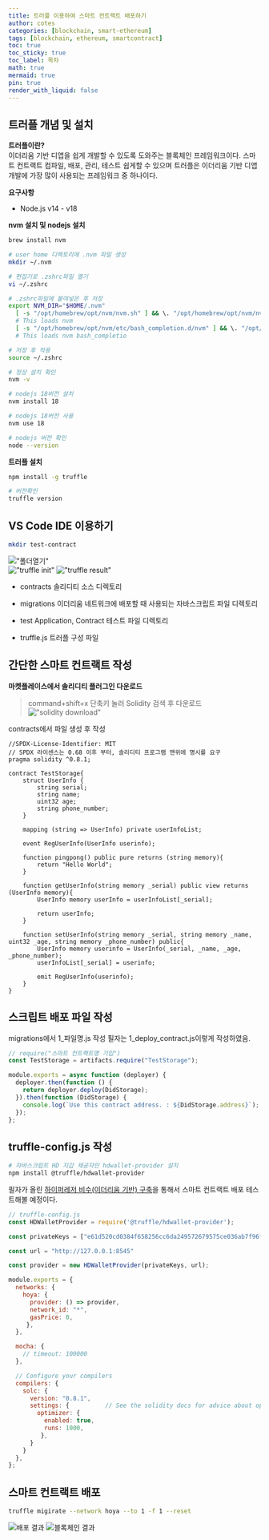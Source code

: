 ```yaml
---
title: 트러플 이용하여 스마트 컨트랙트 배포하기
author: cotes
categories: [blockchain, smart-ethereum]
tags: [blockchain, ethereum, smartcontract]
toc: true
toc_sticky: true
toc_label: 목차
math: true
mermaid: true
pin: true
render_with_liquid: false
---
```


## 트러플 개념 및 설치

**트러플이란?**  
이더리움 기반 디앱을 쉽게 개발할 수 있도록 도와주는 블록체인 프레임워크이다.
스마트 컨트랙트 컴파일, 배포, 관리, 테스트 쉽게할 수 있으며 트러플은 이더리움 기반 디앱 개발에 가장 많이 사용되는 프레임워크 중 하나이다.  

**요구사항**  
* Node.js v14 - v18

**nvm 설치 및 nodejs 설치**
```bash
brew install nvm

# user home 디렉토리에 .nvm 파일 생성
mkdir ~/.nvm

# 편집기로 .zshrc파일 열기
vi ~/.zshrc

# .zshrc파일에 붙여넣은 후 저장
export NVM_DIR="$HOME/.nvm"
  [ -s "/opt/homebrew/opt/nvm/nvm.sh" ] && \. "/opt/homebrew/opt/nvm/nvm.sh"  
  # This loads nvm
  [ -s "/opt/homebrew/opt/nvm/etc/bash_completion.d/nvm" ] && \. "/opt/homebrew/opt/nvm/etc/bash_completion.d/nvm"  
  # This loads nvm bash_completio

# 저장 후 적용
source ~/.zshrc 

# 정상 설치 확인
nvm -v

# nodejs 18버전 설치
nvm install 18

# nodejs 18버전 사용
nvm use 18

# nodejs 버전 확인
node --version
```  

**트러플 설치**
```bash
npm install -g truffle

# 버전확인
truffle version
```

## VS Code IDE 이용하기
```bash
mkdir test-contract
```
!["폴더열기"](/assets/img/blockchain/vscode-folder.png)  
!["truffle init"](/assets/img/blockchain/vscode-truffle.png)
!["truffle result"](/assets/img/blockchain/vscode-directory.png)  
* contracts
솔리디티 소스 디렉토리 

* migrations
이더리움 네트워크에 배포할 때 사용되는 자바스크립트 파일 디렉토리  

* test
Application, Contract 테스트 파일 디렉토리  

* truffle.js
트러플 구성 파일  

## 간단한 스마트 컨트랙트 작성
**마켓플레이스에서 솔리디티 플러그인 다운로드**
> command+shift+x 단축키 눌러 Solidity 검색 후 다운로드
!["solidity download"](/assets/img/blockchain/vscode-solidity.png)

contracts에서 파일 생성 후 작성
```solidity
//SPDX-License-Identifier: MIT
// SPDX 라이센스는 0.68 이후 부터, 솔리디티 프로그램 맨위에 명시를 요구
pragma solidity ^0.8.1;

contract TestStorage{
    struct UserInfo {
        string serial;
        string name;
        uint32 age;
        string phone_number;
    }

    mapping (string => UserInfo) private userInfoList;

    event RegUserInfo(UserInfo userinfo);

    function pingpong() public pure returns (string memory){
        return "Hello World";
    }

    function getUserInfo(string memory _serial) public view returns (UserInfo memory){
        UserInfo memory userInfo = userInfoList[_serial];
        
        return userInfo;
    }

    function setUserInfo(string memory _serial, string memory _name, uint32 _age, string memory _phone_number) public{
        UserInfo memory userinfo = UserInfo(_serial, _name, _age, _phone_number);
        userInfoList[_serial] = userinfo;

        emit RegUserInfo(userinfo);
    }
}
```

## 스크립트 배포 파일 작성  
migrations에서 1_파일명.js 작성
필자는 1_deploy_contract.js이렇게 작성하였음.
```js
// require("스마트 컨트랙트명 기입")
const TestStorage = artifacts.require("TestStorage");

module.exports = async function (deployer) {
  deployer.then(function () {
    return deployer.deploy(DidStorage);
  }).then(function (DidStorage) {
    console.log(`Use this contract address. : ${DidStorage.address}`);
  });
};
```

## truffle-config.js 작성
```bash
# 자바스크립트 HD 지갑 제공자인 hdwallet-provider 설치
npm install @truffle/hdwallet-provider
```

필자가 올린 [하이퍼레저 비수(이더리움 기반) 구축](https://leehh312.github.io/posts/hyperledger-besu-1/)을 통해서 스마트 컨트랙트 배포 테스트해볼 예정이다.
```js
// truffle-config.js
const HDWalletProvider = require('@truffle/hdwallet-provider');

const privateKeys = ["e61d520cd0384f658256cc6da249572679575ce036ab7f96fbffc7e79889ff57"];

const url = "http://127.0.0.1:8545"

const provider = new HDWalletProvider(privateKeys, url);

module.exports = {
  networks: {
    hoya: {
      provider: () => provider,
      network_id: "*",
      gasPrice: 0,
     },
  },

  mocha: {
    // timeout: 100000
  },

  // Configure your compilers
  compilers: {
    solc: {
      version: "0.8.1",
      settings: {          // See the solidity docs for advice about optimization and evmVersion
        optimizer: {
          enabled: true,
          runs: 1000,
         },
      }
    }
  },
};
```  
## 스마트 컨트랙트 배포
```bash
truffle migirate --network hoya --to 1 -f 1 --reset
```
![배포 결과](/assets/img/blockchain/truffle_migirate.png)
![블록체인 결과](/assets/img/blockchain/truffle_bc_migirate.png)
